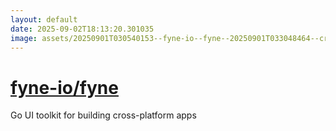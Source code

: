 ```yaml
---
layout: default
date: 2025-09-02T18:13:20.301035
image: assets/20250901T030540153--fyne-io--fyne--20250901T033048464--cropped.png
---
```


# [fyne-io/fyne](https://github.com/fyne-io/fyne)

Go UI toolkit for building cross-platform apps
